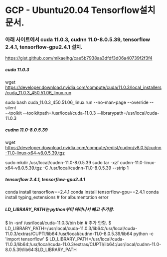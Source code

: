 # GCP - Ubuntu20.04 Tensorflow설치 문서.

### 아래 사이트에서 cuda 11.0.3, cudnn 11.0-8.0.5.39, tensorflow 2.4.1, tensorflow-gpu2.4.1 설치.
https://gist.github.com/mikaelhg/cae5b7938aa3dfdf3d06a40739f2f3f4

##### cuda 11.0.3
wget https://developer.download.nvidia.com/compute/cuda/11.0.3/local_installers/cuda_11.0.3_450.51.06_linux.run

sudo bash cuda_11.0.3_450.51.06_linux.run --no-man-page --override --silent \
  --toolkit --toolkitpath=/usr/local/cuda-11.0.3 --librarypath=/usr/local/cuda-11.0.3

##### cudnn 11.0-8.0.5.39
wget https://developer.download.nvidia.com/compute/redist/cudnn/v8.0.5/cudnn-11.0-linux-x64-v8.0.5.39.tgz

sudo mkdir /usr/local/cudnn-11.0-8.0.5.39
sudo tar -xzf cudnn-11.0-linux-x64-v8.0.5.39.tgz -C /usr/local/cudnn-11.0-8.0.5.39 --strip 1

##### tensorflow 2.4.1, tensorflow-gpu2.4.1 
conda install tensorflow==2.4.1
conda install tensorflow-gpu==2.4.1
conda install typing_extensions  # for albumentation error


##### LD_LIBRARY_PATH는 python부터 에러나서 빼고 추가함.
$ ln -snf /usr/local/cuda-11.0.3/bin bin  # 추가 안함.
$ LD_LIBRARY_PATH=/usr/local/cuda-11.0.3/lib64:/usr/local/cuda-11.0.3/extras/CUPTI/lib64:/usr/local/cudnn-11.0-8.0.5.39/lib64 python -c 'import tensorflow'
$ LD_LIBRARY_PATH=/usr/local/cuda-11.0.3/lib64:/usr/local/cuda-11.0.3/extras/CUPTI/lib64:/usr/local/cudnn-11.0-8.0.5.39/lib64:$LD_LIBRARY_PATH


